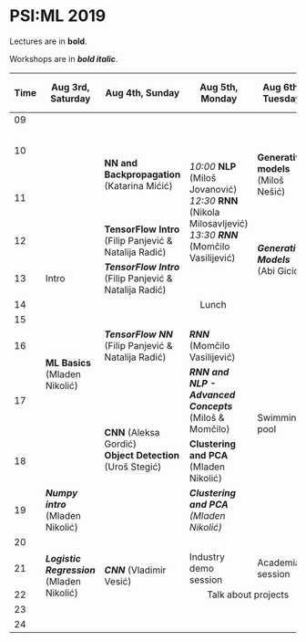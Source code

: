 # PSI:ML 2019

Lectures are in **bold**.

Workshops are in **_bold italic_**.

<table>
  <thead>
    <tr>
      <th>Time</th>
      <th>Aug 3rd, Saturday</th>
      <th>Aug 4th, Sunday</th>
      <th>Aug 5th, Monday</th>
      <th>Aug 6th, Tuesday</th>
      <th>Aug 7th, Wednesday</th>
      <th>Aug 8th, Thursday</th>
      <th>Aug 9th, Friday</th>
      <th>Aug 10th, Saturday</th>
      <th>Aug 11th, Sunday</th>
      <th>Aug 12th, Monday</th>
      <th>Aug 13th, Tuesday</th>
    </tr>
  </thead>
  <tbody>
    <tr>
      <td>09</td>
      <td rowspan=4></td>
      <td colspan=10 align="center">Breakfast</td>
    </tr>
    <tr>
      <td>10</td>
      <td rowspan=2><b>NN and Backpropagation</b> (Katarina Mićić)</td>
      <td rowspan=4>
        <i>10:00</i> <b>NLP</b> (Miloš Jovanović)<br>
        <i>12:30</i> <b>RNN</b> (Nikola Milosavljević)<br>
        <i>13:30</i> <b><i>RNN</i></b> (Momčilo Vasilijević)<br>
      </td>
      <td rowspan=2><b>Generative models</b> (Miloš Nešić)</td>
      <td rowspan=4>
        <i>10:00</i> <b>Random Decision Forests</b> (Filip Panjević)<br>
        <i>11:20</i> <b>Boosting</b> (Predrag Tadić)<br>
        <i>12:40</i> <b>Gaussian Processes</b> (Nikola Popović)
      </td>
      <td rowspan=10>Hike</td>
      <td rowspan=4></td>
      <td rowspan=2><b>Machine Learning in Geometric Computer Vision</b> (Filip Panjević)</td>
      <td rowspan=4></td>
      <td rowspan=4></td>
      <td>Departure</td>
    </tr>
    <tr>
      <td>11</td>
    </tr>
    <tr>
      <td>12</td>
      <td><b>TensorFlow Intro</b> (Filip Panjević & Natalija Radić)</td>
      <td rowspan=2><b><i>Generative Models</i></b> (Abi Gicić)</td>
      <td rowspan=2></td>
    </tr>
    <tr>
      <td>13</td>
      <td>Intro</td>
      <td><b><i>TensorFlow Intro</i></b> (Filip Panjević & Natalija Radić)</td>
    </tr>
    <tr>
      <td>14</td>
      <td colspan=5 align="center">Lunch</td>
      <td colspan=4 align="center">Lunch</td>
    </tr>
    <tr>
      <td>15</td>
      <td rowspan=3><b>ML Basics</b> (Mladen Nikolić)</td>
      <td colspan=2></td>
      <td rowspan=5>Swimming pool</td>
      <td></td>
      <td rowspan=3></td>
      <td rowspan=5></td>
      <td rowspan=5></td>
      <td rowspan=5>Project presentations</td>
    </tr>
    <tr>
      <td>16</td>
      <td><b><i>TensorFlow NN</i></b> (Filip Panjević & Natalija Radić)</td>
      <td><b><i>RNN</i></b> (Momčilo Vasilijević)</td>
      <td rowspan=2><b>Reinforcement Learning</b> (Miloš Jordanski)</td>
    </tr>
    <tr>
      <td>17</td>
      <td rowspan=3>
        <b>CNN</b> (Aleksa Gordić)<br>
        <b>Object Detection</b> (Uroš Stegić)
      </td>
      <td><b><i>RNN and NLP - Advanced Concepts</i></b> (Miloš & Momčilo)</td>
    </tr>
    <tr>
      <td>18</td>
      <td></td>
      <td><b>Clustering and PCA</b> (Mladen Nikolić)</td>
      <td rowspan=2><b><i>Reinforcement Learning</i></b> (Miloš Brzaković)</td>
      <td rowspan=2><b>Intelligent Systems</b> (Matthew Johnson)</td>
    </tr>
    <tr>
      <td>19</td>
      <td><b><i>Numpy intro</i></b> (Mladen Nikolić)</td>
      <td><b><i>Clustering and PCA</b> (Mladen Nikolić)</td>
    </tr>
    <tr>
      <td>20</td>
      <td colspan=9 align="center">Dinner</td>
      <td rowspan=4>BBQ</td>
    </tr>
    <tr>
      <td>21</td>
      <td rowspan=2><b><i>Logistic Regression</i></b> (Mladen Nikolić)</td>
      <td rowspan=2><b><i>CNN</i></b> (Vladimir Vesić)</td>
      <td>Industry demo session</td>
      <td>Academia session</td>
      <td>Projects kickoff</td>
      <td colspan=4 align="center">Project related scrum</td>      
    </tr>
    <tr>
      <td>22</td>
      <td colspan=2 align="center">Talk about projects</td>
    </tr>
    <tr>
      <td>23</td>
    </tr>
    <tr>
      <td>24</td>
    </tr>
  </tbody>
</table>
